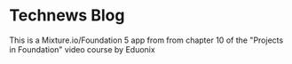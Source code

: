 # Technews Blog

This is a Mixture.io/Foundation 5 app from from chapter 10 of the "Projects in Foundation" video course by Eduonix

